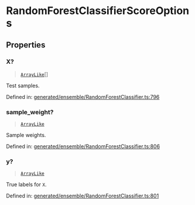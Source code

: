 # RandomForestClassifierScoreOptions

## Properties

### X?

> [`ArrayLike`](../types/ArrayLike.md)[]

Test samples.

Defined in:  [generated/ensemble/RandomForestClassifier.ts:796](https://github.com/transitive-bullshit/scikit-learn-ts/blob/b59c1ff/packages/sklearn/src/generated/ensemble/RandomForestClassifier.ts#L796)

### sample\_weight?

> [`ArrayLike`](../types/ArrayLike.md)

Sample weights.

Defined in:  [generated/ensemble/RandomForestClassifier.ts:806](https://github.com/transitive-bullshit/scikit-learn-ts/blob/b59c1ff/packages/sklearn/src/generated/ensemble/RandomForestClassifier.ts#L806)

### y?

> [`ArrayLike`](../types/ArrayLike.md)

True labels for `X`.

Defined in:  [generated/ensemble/RandomForestClassifier.ts:801](https://github.com/transitive-bullshit/scikit-learn-ts/blob/b59c1ff/packages/sklearn/src/generated/ensemble/RandomForestClassifier.ts#L801)
